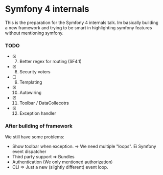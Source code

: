 # Symfony 4 internals

This is the preparation for the Symfony 4 internals talk. Im basically building a new framework and trying to be smart
in highlighting symfony features without mentioning symfony. 

### TODO 

* [x] 7. Better regex for routing (SF4.1)
* [x] 8. Security voters
* [ ] 9. Templating
* [x] 10. Autowiring
* [x] 11. Toolbar / DataCollecotrs
* [x] 12. Exception handler


### After building of framework

We still have some problems: 

* Show toolbar when exception. => We need multiple "loops". Ei Symfony event dispatcher
* Third party support => Bundles
* Authentication (We only mentioned authorization)
* CLI => Just a new (slightly different) event loop. 

